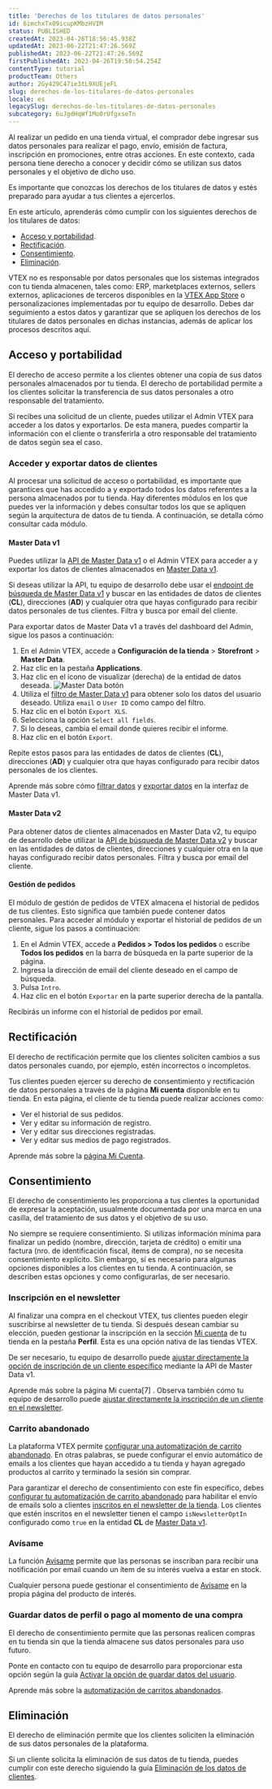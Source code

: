 ```yaml
---
title: 'Derechos de los titulares de datos personales'
id: 6imchxTx09icupKMbzHVIM
status: PUBLISHED
createdAt: 2023-04-26T18:56:45.938Z
updatedAt: 2023-06-22T21:47:26.569Z
publishedAt: 2023-06-22T21:47:26.569Z
firstPublishedAt: 2023-04-26T19:50:54.254Z
contentType: tutorial
productTeam: Others
author: 2Gy429C47ie3tL9XUEjeFL
slug: derechos-de-los-titulares-de-datos-personales
locale: es
legacySlug: derechos-de-los-titulares-de-datos-personales
subcategory: 6uJgdHqWf1Mo0rUfgxseTn
---
```


Al realizar un pedido en una tienda virtual, el comprador debe ingresar sus datos personales para realizar el pago, envío, emisión de factura, inscripción en promociones, entre otras acciones. En este contexto, cada persona tiene derecho a conocer y decidir cómo se utilizan sus datos personales y el objetivo de dicho uso.

Es importante que conozcas los derechos de los titulares de datos y estés preparado para ayudar a tus clientes a ejercerlos.

En este artículo, aprenderás cómo cumplir con los siguientes derechos de los titulares de datos:
- [Acceso y portabilidad](#acceso-y-portabilidad).
- [Rectificación](#rectificacion).
- [Consentimiento](#consentimiento).
- [Eliminación](#eliminacion).

<div class="alert alert-danger">
VTEX no es responsable por datos personales que los sistemas integrados con tu tienda almacenen, tales como: ERP, marketplaces externos, sellers externos, aplicaciones de terceros disponibles en la <a href="https://help.vtex.com/es/tutorial/visao-geral-apps--4xfsHXyAQTjbZNuiKl6Y0e">VTEX App Store</a> o personalizaciones implementadas por tu equipo de desarrollo. Debes dar seguimiento a estos datos y garantizar que se apliquen los derechos de los titulares de datos personales en dichas instancias, además de aplicar los procesos descritos aquí.
</div>

## Acceso y portabilidad

El derecho de acceso permite a los clientes obtener una copia de sus datos personales almacenados por tu tienda. El derecho de portabilidad permite a los clientes solicitar la transferencia de sus datos personales a otro responsable del tratamiento.

Si recibes una solicitud de un cliente, puedes utilizar el Admin VTEX para acceder a los datos y exportarlos. De esta manera, puedes compartir la información con el cliente o transferirla a otro responsable del tratamiento de datos según sea el caso.

### Acceder y exportar datos de clientes

Al procesar una solicitud de acceso o portabilidad, es importante que garantices que has accedido a y exportado todos los datos referentes a la persona almacenados por tu tienda. Hay diferentes módulos en los que puedes ver la información y debes consultar todos los que se apliquen según la arquitectura de datos de tu tienda. A continuación, se detalla cómo consultar cada módulo.

#### Master Data v1

Puedes utilizar la [API de Master Data v1](https://developers.vtex.com/docs/api-reference/masterdata-api#get-/api/dataentities/-acronym-/search) o el Admin VTEX para acceder a y exportar los datos de clientes almacenados en [Master Data v1](https://help.vtex.com/es/tutorial/master-data--4otjBnR27u4WUIciQsmkAw).

Si deseas utilizar la API, tu equipo de desarrollo debe usar el [endpoint de búsqueda de Master Data v1](https://developers.vtex.com/docs/api-reference/masterdata-api#get-/api/dataentities/-acronym-/search) y buscar en las entidades de datos de clientes (**CL**), direcciones (**AD**) y cualquier otra que hayas configurado para recibir datos personales de tus clientes. Filtra y busca por email del cliente.

Para exportar datos de Master Data v1 a través del dashboard del Admin, sigue los pasos a continuación:

1. En el Admin VTEX, accede a **Configuración de la tienda** > **Storefront** > **Master Data**.
2. Haz clic en la pestaña **Applications**.
3. Haz clic en el ícono de visualizar (derecha) de la entidad de datos deseada.
![Master Data botón](//images.ctfassets.net/alneenqid6w5/oYSaPi7x9Vlr4EAiufbew/fe25569f2fe5847e02eefdd165c3f95e/visualizar_bot__o_master_data_EN.png)
4. Utiliza el [filtro de Master Data v1](https://help.vtex.com/es/tutorial/filtering-data-on-master-data--tutorials_778) para obtener solo los datos del usuario deseado. Utiliza `email` o `User ID` como campo del filtro.
5. Haz clic en el botón `Export XLS`.
6. Selecciona la opción `Select all fields`.
7. Si lo deseas, cambia el email donde quieres recibir el informe.
8. Haz clic en el botón `Export`.

Repite estos pasos para las entidades de datos de clientes (**CL**), direcciones (**AD**) y cualquier otra que hayas configurado para recibir datos personales de los clientes.

<div class = "alert alert-info">
Aprende más sobre cómo <a href="https://help.vtex.com/tutorial/filtering-data-on-master-data--tutorials_778#how-to-use-filters">filtrar datos</a> y <a href="https://help.vtex.com/es/tutorial/exporting-data--tutorials_1125">exportar datos</a> en la interfaz de Master Data v1.
</div>

#### Master Data v2

Para obtener datos de clientes almacenados en Master Data v2, tu equipo de desarrollo debe utilizar la [API de búsqueda de Master Data v2](https://developers.vtex.com/docs/api-reference/master-data-api-v2#get-/api/dataentities/-dataEntityName-/search) y buscar en las entidades de datos de clientes, direcciones y cualquier otra en la que hayas configurado recibir datos personales. Filtra y busca por email del cliente.

#### Gestión de pedidos

El módulo de gestión de pedidos de VTEX almacena el historial de pedidos de tus clientes. Esto significa que también puede contener datos personales. Para acceder al módulo y exportar el historial de pedidos de un cliente, sigue los pasos a continuación:

1. En el Admin VTEX, accede a **Pedidos > Todos los pedidos** o escribe **Todos los pedidos** en la barra de búsqueda en la parte superior de la página. 
2. Ingresa la dirección de email del cliente deseado en el campo de búsqueda.
3. Pulsa `Intro`.
4. Haz clic en el botón `Exportar` en la parte superior derecha de la pantalla.

Recibirás un informe con el historial de pedidos por email.

## Rectificación

El derecho de rectificación permite que los clientes soliciten cambios a sus datos personales cuando, por ejemplo, estén incorrectos o incompletos.

Tus clientes pueden ejercer su derecho de consentimiento y rectificación de datos personales a través de la página **Mi cuenta** disponible en tu tienda. En esta página, el cliente de tu tienda puede realizar acciones como:

- Ver el historial de sus pedidos.
- Ver y editar su información de registro.
- Ver y editar sus direcciones registradas.
- Ver y editar sus medios de pago registrados.

<div class = "alert alert-info">
Aprende más sobre la <a href="https://help.vtex.com/es/tutorial/como-funciona-a-minha-conta--2BQ3GiqhqGJTXsWVuio3Xh">página Mi Cuenta</a>.
</div>

## Consentimiento

El derecho de consentimiento les proporciona a tus clientes la oportunidad de expresar la aceptación, usualmente documentada por una marca en una casilla, del tratamiento de sus datos y el objetivo de su uso.

No siempre se requiere consentimiento. Si utilizas información mínima para finalizar un pedido (nombre, dirección, tarjeta de crédito) o emitir una factura (nro. de identificación fiscal, ítems de compra), no se necesita consentimiento explícito. Sin embargo, sí es necesario para algunas opciones disponibles a los clientes en tu tienda. A continuación, se describen estas opciones y como configurarlas, de ser necesario.

### Inscripción en el newsletter

Al finalizar una compra en el checkout VTEX, tus clientes pueden elegir suscribirse al newsletter de tu tienda. Si después desean cambiar su elección, pueden gestionar la inscripción en la sección [Mi cuenta](https://help.vtex.com/es/tutorial/como-funciona-a-minha-conta--2BQ3GiqhqGJTXsWVuio3Xh) de tu tienda en la pestaña **Perfil**. Esta es una opción nativa de las tiendas VTEX.

De ser necesario, tu equipo de desarrollo puede [ajustar directamente la opción de inscripción de un cliente específico](https://developers.vtex.com/docs/guides/newsletter-inclusion-master-data-v1) mediante la API de Master Data v1.

<div class = "alert alert-info">
Aprende más sobre la página Mi cuenta[7] . Observa también cómo tu equipo de desarrollo puede <a href="https://developers.vtex.com/docs/guides/newsletter-inclusion-master-data-v1">ajustar directamente la inscripción de un cliente en el newsletter</a>.
</div>

### Carrito abandonado

La plataforma VTEX permite [configurar una automatización de carrito abandonado](https://help.vtex.com/es/tutorial/configurar-carrinho-abandonado--tutorials_740). En otras palabras, se puede configurar el envío automático de emails a los clientes que hayan accedido a tu tienda y hayan agregado productos al carrito y terminado la sesión sin comprar.

Para garantizar el derecho de consentimiento con este fin específico, debes [configurar tu automatización de carrito abandonado](https://help.vtex.com/es/tutorial/configurar-carrinho-abandonado--tutorials_740) para habilitar el envío de emails solo a clientes [inscritos en el newsletter de la tienda](#inscripcion-en-el-newsletter). Los clientes que estén inscritos en el newsletter tienen el campo `isNewsletterOptIn` configurado como `true` en la entidad **CL** de [Master Data v1](https://help.vtex.com/es/tutorial/master-data--4otjBnR27u4WUIciQsmkAw).

### Avísame

La función [Avísame](https://help.vtex.com/es/tutorial/configurar-a-opcao-avise-me--2VqVifQuf6Co2KG048Yu6e) permite que las personas se inscriban para recibir una notificación por email cuando un ítem de su interés vuelva a estar en stock.

Cualquier persona puede gestionar el consentimiento de [Avísame](https://help.vtex.com/es/tutorial/configurar-a-opcao-avise-me--2VqVifQuf6Co2KG048Yu6e) en la propia página del producto de interés.

### Guardar datos de perfil o pago al momento de una compra

El derecho de consentimiento permite que las personas realicen compras en tu tienda sin que la tienda almacene sus datos personales para uso futuro.

Ponte en contacto con tu equipo de desarrollo para proporcionar esta opción según la guía [Activar la opción de guardar datos del usuario](https://developers.vtex.com/docs/guides/enable-the-save-user-data-opt-in).

<div class = "alert alert-info">
Aprende más sobre la <a href="https://help.vtex.com/es/tutorial/configurar-carrinho-abandonado--tutorials_740">automatización de carritos abandonados</a>.
</div>

## Eliminación

El derecho de eliminación permite que los clientes soliciten la eliminación de sus datos personales de la plataforma.

Si un cliente solicita la eliminación de sus datos de tu tienda, puedes cumplir con este derecho siguiendo la guía [Eliminación de los datos de clientes](https://help.vtex.com/es/tutorial/exclusao-de-dados-de-clientes--1R9Fn7A06Ifj4R9YD4JTKU).

